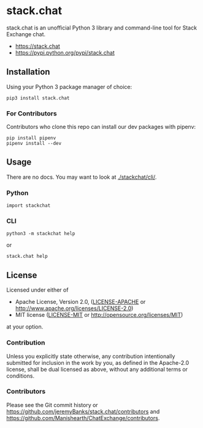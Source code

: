 stack.chat
==========

stack.chat is an unofficial Python 3 library and command-line tool for Stack Exchange chat.

- https://stack.chat
- https://pypi.python.org/pypi/stack.chat

## Installation

Using your Python 3 package manager of choice:

    pip3 install stack.chat

### For Contributors

Contributors who clone this repo can install our dev packages with pipenv:

    pip install pipenv
    pipenv install --dev

## Usage

There are no docs. You may want to look at [./stackchat/cli/](./stackchat/cli/).

### Python

    import stackchat

### CLI

    python3 -m stackchat help

or

    stack.chat help

## License

Licensed under either of

 - Apache License, Version 2.0, ([LICENSE-APACHE](LICENSE-APACHE) or
   http://www.apache.org/licenses/LICENSE-2.0)
 - MIT license ([LICENSE-MIT](LICENSE-MIT) or http://opensource.org/licenses/MIT)

at your option.

### Contribution

Unless you explicitly state otherwise, any contribution intentionally submitted
for inclusion in the work by you, as defined in the Apache-2.0 license, shall
be dual licensed as above, without any additional terms or conditions.

### Contributors

Please see the Git commit history or 
https://github.com/jeremyBanks/stack.chat/contributors and 
https://github.com/Manishearth/ChatExchange/contributors.
